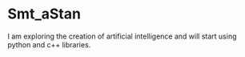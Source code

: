 # Smt_aStan
I am exploring the creation of artificial intelligence and will start using python and c++ libraries.
